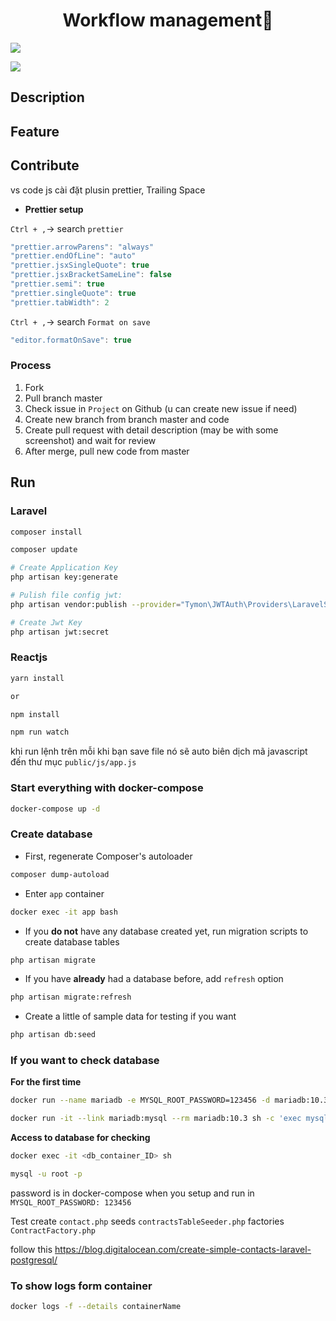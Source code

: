 <h1 align="center">Workflow management👋</h1>
<p>
  <img src="https://img.shields.io/badge/version-1.0.0-blue.svg?cacheSeconds=2592000" />
</p>

![](/image/logo.png)

## Description

## Feature

## Contribute

vs code js cài đặt plusin prettier, Trailing Space

- **Prettier setup**

`Ctrl + ,`-> search `prettier`

```js
"prettier.arrowParens": "always"
"prettier.endOfLine": "auto"
"prettier.jsxSingleQuote": true
"prettier.jsxBracketSameLine": false
"prettier.semi": true
"prettier.singleQuote": true
"prettier.tabWidth": 2
```

`Ctrl + ,`-> search `Format on save`

```js
"editor.formatOnSave": true
```

### Process

1. Fork
2. Pull branch master
3. Check issue in `Project` on Github (u can create new issue if need)
4. Create new branch from branch master and code
5. Create pull request with detail description (may be with some screenshot) and wait for review
6. After merge, pull new code from master

## Run

### Laravel

```sh
composer install

composer update

# Create Application Key
php artisan key:generate

# Pulish file config jwt:
php artisan vendor:publish --provider="Tymon\JWTAuth\Providers\LaravelServiceProvider"

# Create Jwt Key
php artisan jwt:secret
```

### Reactjs

```sh
yarn install

or

npm install
```

```sh
npm run watch

```

khi run lệnh trên mỗi khi bạn save file nó sẽ auto biên dịch mã javascript đến thư mục `public/js/app.js`

### Start everything with docker-compose

```sh
docker-compose up -d
```

### Create database

- First, regenerate Composer's autoloader

```sh
composer dump-autoload
```

- Enter `app` container

```sh
docker exec -it app bash
```

- If you **do not** have any database created yet, run migration scripts to create database tables

```bash
php artisan migrate
```

- If you have **already** had a database before, add `refresh` option

```bash
php artisan migrate:refresh
```

- Create a little of sample data for testing if you want

```bash
php artisan db:seed
```

### If you want to check database

**For the first time**

```sh
docker run --name mariadb -e MYSQL_ROOT_PASSWORD=123456 -d mariadb:10.3
```

```sh
docker run -it --link mariadb:mysql --rm mariadb:10.3 sh -c 'exec mysql -h"$MYSQL_PORT_3306_TCP_ADDR" -P"$MYSQL_PORT_3306_TCP_PORT" -uroot -p"$MYSQL_ENV_MYSQL_ROOT_PASSWORD"'
```

**Access to database for checking**

```sh
docker exec -it <db_container_ID> sh

mysql -u root -p
```

password is in docker-compose when you setup and run
in `MYSQL_ROOT_PASSWORD: 123456`

Test
create `contact.php` seeds `contractsTableSeeder.php` factories `ContractFactory.php`

follow this
<https://blog.digitalocean.com/create-simple-contacts-laravel-postgresql/>

### To show logs form container

```sh
docker logs -f --details containerName
```
